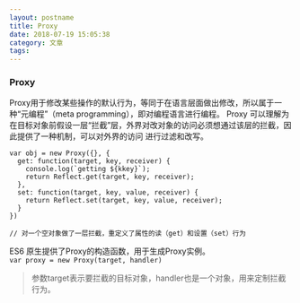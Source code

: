 ```yaml
---
layout: postname
title: Proxy
date: 2018-07-19 15:05:38
category: 文章
tags:
---
```




###  Proxy   

 Proxy用于修改某些操作的默认行为，等同于在语言层面做出修改，所以属于一种“元编程”（meta programming），即对编程语言进行编程。
 Proxy 可以理解为在目标对象前假设一层“拦截”层，外界对改对象的访问必须想通过该层的拦截，因此提供了一种机制，可以对外界的访问
 进行过滤和改写。      
```
var obj = new Proxy({}, {
  get: function(target, key, receiver) {
    console.log(`getting ${kkey}`);
    return Reflect.get(target, key, receiver);
  },
  set: function(target, key, value, receiver) {
    return Reflect.set(target, key, value, receiver);
  }
})

// 对一个空对象做了一层拦截，重定义了属性的读（get）和设置（set）行为
```  

ES6 原生提供了Proxy的构造函数，用于生成Proxy实例。  
`var proxy = new Proxy(target, handler)`  
> 参数target表示要拦截的目标对象，handler也是一个对象，用来定制拦截行为。  

